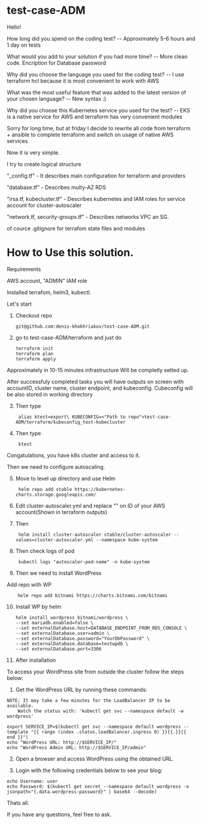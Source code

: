 # test-case-ADM


Hello!

How long did you spend on the coding test?
-- Approximately 5-6 hours and 1 day on tests

What would you add to your solution if you had more time?
-- More clean code. Encription for Database password

Why did you choose the language you used for the coding test?
-- I use terraform hcl because it is most convenient to work with AWS

What was the most useful feature that was added to the latest version of your chosen language?
-- New syntax :)

Why did you choose this Kubernetes service you used for the test?
-- EKS is a native service for AWS and terraform has very convenient modules

Sorry for long time, but at friday I decide to rewrite all code from terraform + ansible to complete terraform and switch on usage of native AWS services


Now it is very simple.

I try to create logical structure

"_config.tf" - It describes main configuration for terraform and providers

"database.tf" - Describes multy-AZ RDS

"irsa.tf, kubecluster.tf" - Describes kubernetes and IAM roles for service account for cluster-autoscaler

"network.tf, security-groups.tf" - Describes networks VPC an SG.

of cource .gitignore for terrafom state files and modules

# How to Use this solution.

Requirements

AWS account, "ADMIN" IAM role

Installed terrafom, helm3, kubectl.

Let's start

1. Checkout repo

       git@github.com:denis-khokhriakov/test-case-ADM.git

2. go to test-case-ADM/terraform and just do

       terraform init
       terraform plan
       terraform apply

Approximately in 10-15 minutes infrastructure Will be completly setted up.

After successfuly completed tasks you will have outputs on screen with accountID, cluster name, cluster endpoint, and kubeconfig.
Cubeconfig will be also stored in working directory

3. Then type

        alias ktest=export\ KUBECONFIG=<"Path to repo">test-case-ADM/terraform/kubeconfig_test-kubecluster

4. Then type

        ktest

Congatulations, you have k8s cluster and access to it.

Then we need to configure autoscaling.

5. Move to level up directory and use Helm

        helm repo add stable https://kubernetes-charts.storage.googleapis.com/

6. Edit cluster-autoscaler.yml and replace "<ACCOUNTID>" on ID of your AWS account(Shown in terraform outputs)

7. Then

        helm install cluster-autoscaler stable/cluster-autoscaler --values=cluster-autoscaler.yml --namespace kube-system

8. Then check logs of pod

        kubectl logs "autoscaler-pod-name" -n kube-system

9. Then we need to install WordPress

Add repo with WP

        helm repo add bitnami https://charts.bitnami.com/bitnami

10. Install WP by helm

        helm install wordpress bitnami/wordpress \
        --set mariadb.enabled=false \
        --set externalDatabase.host=DATABASE_ENDPOINT_FROM_RDS_CONSOLE \
        --set externalDatabase.user=admin \
        --set externalDatabase.password="YourDbPassword" \
        --set externalDatabase.database=testwpdb \
        --set externalDatabase.port=3306

11. After installation

To access your WordPress site from outside the cluster follow the steps below:

  1. Get the WordPress URL by running these commands:

    NOTE: It may take a few minutes for the LoadBalancer IP to be available.
        Watch the status with: 'kubectl get svc --namespace default -w wordpress'

    export SERVICE_IP=$(kubectl get svc --namespace default wordpress --template "{{ range (index .status.loadBalancer.ingress 0) }}{{.}}{{ end }}")
    echo "WordPress URL: http://$SERVICE_IP/"
    echo "WordPress Admin URL: http://$SERVICE_IP/admin"

  2. Open a browser and access WordPress using the obtained URL.

  3. Login with the following credentials below to see your blog:

    echo Username: user
    echo Password: $(kubectl get secret --namespace default wordpress -o jsonpath="{.data.wordpress-password}" | base64 --decode)

Thats all.

If you have any questions, feel free to ask.
